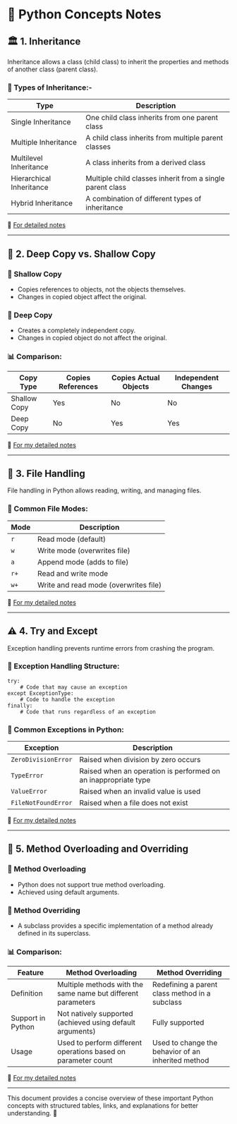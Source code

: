 # 🚀 Python Concepts Notes

## 🏛️ 1. Inheritance
Inheritance allows a class (child class) to inherit the properties and methods of another class (parent class).

### 🔹 Types of Inheritance:-
| Type | Description |
|------|------------|
| Single Inheritance | One child class inherits from one parent class |
| Multiple Inheritance | A child class inherits from multiple parent classes |
| Multilevel Inheritance | A class inherits from a derived class |
| Hierarchical Inheritance | Multiple child classes inherit from a single parent class |
| Hybrid Inheritance | A combination of different types of inheritance |

📖 [For detailed notes](https://github.com/YashSri17/mthree-training-notes/blob/main/DAY%2020/Inheritance.md)

---

## 🔄 2. Deep Copy vs. Shallow Copy
### 🔹 Shallow Copy
- Copies references to objects, not the objects themselves.
- Changes in copied object affect the original.

### 🔹 Deep Copy
- Creates a completely independent copy.
- Changes in copied object do not affect the original.

### 📊 Comparison:
| Copy Type | Copies References | Copies Actual Objects | Independent Changes |
|-----------|-------------------|-----------------------|---------------------|
| Shallow Copy | Yes | No | No |
| Deep Copy | No | Yes | Yes |

📖 [For my detailed notes](https://github.com/YashSri17/mthree-training-notes/blob/main/DAY%2020/Deep_%26_Shallow_Copy.md)

---

## 📂 3. File Handling
File handling in Python allows reading, writing, and managing files.

### 🔹 Common File Modes:
| Mode | Description |
|------|------------|
| `r`  | Read mode (default) |
| `w`  | Write mode (overwrites file) |
| `a`  | Append mode (adds to file) |
| `r+` | Read and write mode |
| `w+` | Write and read mode (overwrites file) |

📖 [For my detailed notes](https://github.com/YashSri17/mthree-training-notes/blob/main/DAY%2020/File_Handling_in_Python.md) 

---

## ⚠️ 4. Try and Except
Exception handling prevents runtime errors from crashing the program.

### 🔹 Exception Handling Structure:
```
try:
    # Code that may cause an exception
except ExceptionType:
    # Code to handle the exception
finally:
    # Code that runs regardless of an exception
```

### 🚨 Common Exceptions in Python:
| Exception | Description |
|-----------|------------|
| `ZeroDivisionError` | Raised when division by zero occurs |
| `TypeError` | Raised when an operation is performed on an inappropriate type |
| `ValueError` | Raised when an invalid value is used |
| `FileNotFoundError` | Raised when a file does not exist |

📖 [For my detailed notes](https://github.com/YashSri17/mthree-training-notes/blob/main/DAY%2020/Try_Except.md)

---

## 🔄 5. Method Overloading and Overriding

### 🔹 Method Overloading
- Python does not support true method overloading.
- Achieved using default arguments.

### 🔹 Method Overriding
- A subclass provides a specific implementation of a method already defined in its superclass.

### 📊 Comparison:
| Feature | Method Overloading | Method Overriding |
|---------|-------------------|-------------------|
| Definition | Multiple methods with the same name but different parameters | Redefining a parent class method in a subclass |
| Support in Python | Not natively supported (achieved using default arguments) | Fully supported |
| Usage | Used to perform different operations based on parameter count | Used to change the behavior of an inherited method |

📖 [For my detailed notes](https://github.com/YashSri17/mthree-training-notes/blob/main/DAY%2020/Method%20Overloading_and_Overriding.md) 

---

This document provides a concise overview of these important Python concepts with structured tables, links, and explanations for better understanding. 🎯
